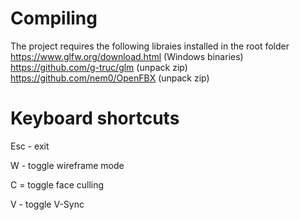 # Compiling

The project requires the following libraies installed in the root folder
https://www.glfw.org/download.html (Windows binaries)
https://github.com/g-truc/glm (unpack zip)
https://github.com/nem0/OpenFBX (unpack zip)

# Keyboard shortcuts

Esc - exit

W - toggle wireframe mode

C = toggle face culling

V - toggle V-Sync
